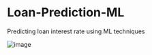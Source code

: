 # Loan-Prediction-ML
Predicting loan interest rate using ML techniques

![image](https://user-images.githubusercontent.com/62956111/129151798-2072bbd2-420f-4df5-b101-a34362ecda68.png)
